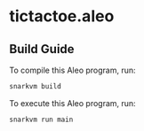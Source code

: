 # tictactoe.aleo

## Build Guide

To compile this Aleo program, run:
```bash
snarkvm build
```

To execute this Aleo program, run:
```bash
snarkvm run main
```
